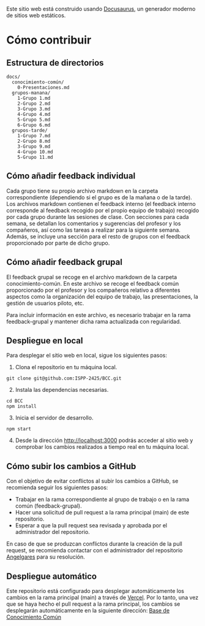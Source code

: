 Este sitio web está construido usando [Docusaurus](https://docusaurus.io/), un generador moderno de sitios web estáticos.

# Cómo contribuir

## Estructura de directorios

```
docs/
  conocimiento-común/
    0-Presentaciones.md
  grupos-manana/
    1-Grupo 1.md
    2-Grupo 2.md
    3-Grupo 3.md
    4-Grupo 4.md
    5-Grupo 5.md
    6-Grupo 6.md
  grupos-tarde/
    1-Grupo 7.md
    2-Grupo 8.md
    3-Grupo 9.md
    4-Grupo 10.md
    5-Grupo 11.md
```

## Cómo añadir feedback individual
Cada grupo tiene su propio archivo markdown en la carpeta correspondiente (dependiendo si el grupo es de la mañana o de la tarde). Los archivos markdown contienen el feedback interno (el feedback interno corresponde al feedback recogido por el propio equipo de trabajo) recogido por cada grupo durante las sesiones de clase. Con secciones para cada semana, se detallan los comentarios y sugerencias del profesor y los compañeros, así como las tareas a realizar para la siguiente semana. Además, se incluye una sección para el resto de grupos con el feedback proporcionado por parte de dicho grupo.

## Cómo añadir feedback grupal
El feedback grupal se recoge en el archivo markdown de la carpeta conocimiento-común. En este archivo se recoge el feedback común proporcionado por el profesor y los compañeros relativo a diferentes aspectos como la organización del equipo de trabajo, las presentaciones, la gestión de usuarios piloto, etc. 

Para incluir información en este archivo, es necesario trabajar en la rama feedback-grupal y mantener dicha rama actualizada con regularidad.

## Despliegue en local
Para desplegar el sitio web en local, sigue los siguientes pasos:
1. Clona el repositorio en tu máquina local.
```
git clone git@github.com:ISPP-2425/BCC.git
```
2. Instala las dependencias necesarias.
```
cd BCC
npm install
```
3. Inicia el servidor de desarrollo.
```
npm start
```
4. Desde la dirección [http://localhost:3000](http://localhost:3000) podrás acceder al sitio web y comprobar los cambios realizados a tiempo real en tu máquina local.

## Cómo subir los cambios a GitHub
Con el objetivo de evitar conflictos al subir los cambios a GitHub, se recomienda seguir los siguientes pasos:
- Trabajar en la rama correspondiente al grupo de trabajo o en la rama común (feedback-grupal).
- Hacer una solicitud de pull request a la rama principal (main) de este repositorio.
- Esperar a que la pull request sea revisada y aprobada por el administrador del repositorio.

En caso de que se produzcan conflictos durante la creación de la pull request, se recomienda contactar con el administrador del repositorio [Angelgares](https://github.com/Angelgares) para su resolución.

## Despliegue automático
Este repositorio está configurado para desplegar automáticamente los cambios en la rama principal (main) a través de [Vercel](https://vercel.com/). Por lo tanto, una vez que se haya hecho el pull request a la rama principal, los cambios se desplegarán automáticamente en la siguiente dirección: [Base de Conocimiento Común](https://bcc2425.vercel.app)
